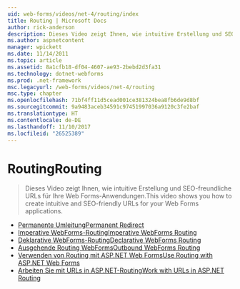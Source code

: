 ```yaml
---
uid: web-forms/videos/net-4/routing/index
title: Routing | Microsoft Docs
author: rick-anderson
description: Dieses Video zeigt Ihnen, wie intuitive Erstellung und SEO-freundliche URLs für Ihre Web Forms-Anwendungen.
ms.author: aspnetcontent
manager: wpickett
ms.date: 11/14/2011
ms.topic: article
ms.assetid: 8a1cfb18-df04-4607-ae93-2bebd2d3fa31
ms.technology: dotnet-webforms
ms.prod: .net-framework
msc.legacyurl: /web-forms/videos/net-4/routing
msc.type: chapter
ms.openlocfilehash: 71bf4ff11d5cead001ce381324bea8fb6de9d8bf
ms.sourcegitcommit: 9a9483aceb34591c97451997036a9120c3fe2baf
ms.translationtype: HT
ms.contentlocale: de-DE
ms.lasthandoff: 11/10/2017
ms.locfileid: "26525389"
---
```

<a name="routing"></a><span data-ttu-id="492d7-103">Routing</span><span class="sxs-lookup"><span data-stu-id="492d7-103">Routing</span></span>
====================
> <span data-ttu-id="492d7-104">Dieses Video zeigt Ihnen, wie intuitive Erstellung und SEO-freundliche URLs für Ihre Web Forms-Anwendungen.</span><span class="sxs-lookup"><span data-stu-id="492d7-104">This video shows you how to create intuitive and SEO-friendly URLs for your Web Forms applications.</span></span>


- [<span data-ttu-id="492d7-105">Permanente Umleitung</span><span class="sxs-lookup"><span data-stu-id="492d7-105">Permanent Redirect</span></span>](aspnet-4-quick-hit-permanent-redirect.md)
- [<span data-ttu-id="492d7-106">Imperative WebForms-Routing</span><span class="sxs-lookup"><span data-stu-id="492d7-106">Imperative WebForms Routing</span></span>](aspnet-4-quick-hit-imperative-webforms-routing.md)
- [<span data-ttu-id="492d7-107">Deklarative WebForms-Routing</span><span class="sxs-lookup"><span data-stu-id="492d7-107">Declarative WebForms Routing</span></span>](aspnet-4-quick-hit-declarative-webforms-routing.md)
- [<span data-ttu-id="492d7-108">Ausgehende Routing WebForms</span><span class="sxs-lookup"><span data-stu-id="492d7-108">Outbound WebForms Routing</span></span>](aspnet-4-quick-hit-outbound-webforms-routing.md)
- [<span data-ttu-id="492d7-109">Verwenden von Routing mit ASP.NET Web Forms</span><span class="sxs-lookup"><span data-stu-id="492d7-109">Use Routing with ASP.NET Web Forms</span></span>](how-do-i-use-routing-with-aspnet-web-forms.md)
- [<span data-ttu-id="492d7-110">Arbeiten Sie mit URLs in ASP.NET-Routing</span><span class="sxs-lookup"><span data-stu-id="492d7-110">Work with URLs in ASP.NET Routing</span></span>](how-do-i-work-with-urls-in-aspnet-routing.md)
